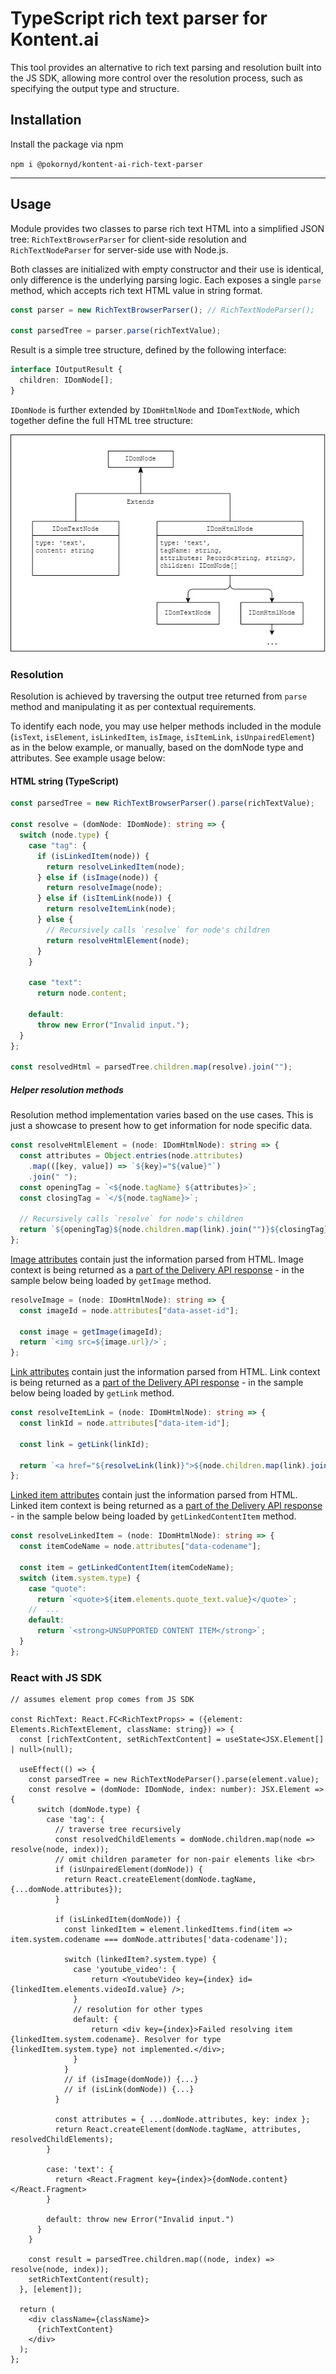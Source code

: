 # TypeScript rich text parser for Kontent.ai

This tool provides an alternative to rich text parsing and resolution built into the JS SDK, allowing more control over the resolution process, such as specifying the output type and structure.

## Installation

Install the package via npm

`npm i @pokornyd/kontent-ai-rich-text-parser`

---

## Usage

Module provides two classes to parse rich text HTML into a simplified JSON tree: `RichTextBrowserParser` for client-side resolution and `RichTextNodeParser` for server-side use with Node.js.

Both classes are initialized with empty constructor and their use is identical, only difference is the underlying parsing logic. Each exposes a single `parse` method, which accepts rich text HTML value in string format.

```ts
const parser = new RichTextBrowserParser(); // RichTextNodeParser();

const parsedTree = parser.parse(richTextValue);
```

Result is a simple tree structure, defined by the following interface:

```ts
interface IOutputResult {
  children: IDomNode[];
}
```

`IDomNode` is further extended by `IDomHtmlNode` and `IDomTextNode`, which together define the full HTML tree structure:

![Resolved DOMTree](./media/domtree.jpg)

### Resolution

Resolution is achieved by traversing the output tree returned from `parse` method and manipulating it as per contextual requirements.

To identify each node, you may use helper methods included in the module (`isText`, `isElement`, `isLinkedItem`, `isImage`, `isItemLink`, `isUnpairedElement`) as in the below example, or manually, based on the domNode type and attributes. See example usage below:

#### HTML string (TypeScript)

```ts
const parsedTree = new RichTextBrowserParser().parse(richTextValue);

const resolve = (domNode: IDomNode): string => {
  switch (node.type) {
    case "tag": {
      if (isLinkedItem(node)) {
        return resolveLinkedItem(node);
      } else if (isImage(node)) {
        return resolveImage(node);
      } else if (isItemLink(node)) {
        return resolveItemLink(node);
      } else {
        // Recursively calls `resolve` for node's children
        return resolveHtmlElement(node);
      }
    }

    case "text":
      return node.content;

    default:
      throw new Error("Invalid input.");
  }
};

const resolvedHtml = parsedTree.children.map(resolve).join("");
```

##### Helper resolution methods

Resolution method implementation varies based on the use cases. This is just a showcase to present how to get information for node specific data.

```ts
const resolveHtmlElement = (node: IDomHtmlNode): string => {
  const attributes = Object.entries(node.attributes)
    .map(([key, value]) => `${key}="${value}"`)
    .join(" ");
  const openingTag = `<${node.tagName} ${attributes}>`;
  const closingTag = `</${node.tagName}>`;

  // Recursively calls `resolve` for node's children
  return `${openingTag}${node.children.map(link).join("")}${closingTag}`;
};
```

[Image attributes](https://kontent.ai/learn/reference/openapi/delivery-api/#section/Images-in-rich-text) contain just the information parsed from HTML. Image context is being returned as a [part of the Delivery API response](https://kontent.ai/learn/reference/openapi/delivery-api/#section/Rich-text-element) - in the sample below being loaded by `getImage` method.

```ts
resolveImage = (node: IDomHtmlNode): string => {
  const imageId = node.attributes["data-asset-id"];

  const image = getImage(imageId);
  return `<img src=${image.url}/>`;
};
```

[Link attributes](https://kontent.ai/learn/reference/openapi/delivery-api/#section/Links-in-rich-text) contain just the information parsed from HTML. Link context is being returned as a [part of the Delivery API response](https://kontent.ai/learn/reference/openapi/delivery-api/#section/Rich-text-element) - in the sample below being loaded by `getLink` method.

```ts
const resolveItemLink = (node: IDomHtmlNode): string => {
  const linkId = node.attributes["data-item-id"];

  const link = getLink(linkId);

  return `<a href="${resolveLink(link)}">${node.children.map(link).join()}</a>`;
};
```

[Linked item attributes](https://kontent.ai/learn/reference/openapi/delivery-api/#section/Content-items-and-components-in-rich-text) contain just the information parsed from HTML. Linked item context is being returned as a [part of the Delivery API response](https://kontent.ai/learn/reference/openapi/delivery-api/#section/Rich-text-element) - in the sample below being loaded by `getLinkedContentItem` method.

```ts
const resolveLinkedItem = (node: IDomHtmlNode): string => {
  const itemCodeName = node.attributes["data-codename"];

  const item = getLinkedContentItem(itemCodeName);
  switch (item.system.type) {
    case "quote":
      return `<quote>${item.elements.quote_text.value}</quote>`;
    //  ...
    default:
      return `<strong>UNSUPPORTED CONTENT ITEM</strong>`;
  }
};
```

### React with JS SDK

```tsx
// assumes element prop comes from JS SDK

const RichText: React.FC<RichTextProps> = ({element: Elements.RichTextElement, className: string}) => {
  const [richTextContent, setRichTextContent] = useState<JSX.Element[] | null>(null);

  useEffect(() => {
    const parsedTree = new RichTextNodeParser().parse(element.value);
    const resolve = (domNode: IDomNode, index: number): JSX.Element => {
      switch (domNode.type) {
        case 'tag': {
          // traverse tree recursively
          const resolvedChildElements = domNode.children.map(node => resolve(node, index));
          // omit children parameter for non-pair elements like <br>
          if (isUnpairedElement(domNode)) {
            return React.createElement(domNode.tagName, {...domNode.attributes});
          }

          if (isLinkedItem(domNode)) {
            const linkedItem = element.linkedItems.find(item => item.system.codename === domNode.attributes['data-codename']);

            switch (linkedItem?.system.type) {
              case 'youtube_video': {
                  return <YoutubeVideo key={index} id={linkedItem.elements.videoId.value} />;
              }
              // resolution for other types
              default: {
                  return <div key={index}>Failed resolving item {linkedItem.system.codename}. Resolver for type {linkedItem.system.type} not implemented.</div>;
              }
            }
            // if (isImage(domNode)) {...}
            // if (isLink(domNode)) {...}
          }

          const attributes = { ...domNode.attributes, key: index };
          return React.createElement(domNode.tagName, attributes, resolvedChildElements);
        }

        case: 'text': {
          return <React.Fragment key={index}>{domNode.content}</React.Fragment>
        }

        default: throw new Error("Invalid input.")
      }
    }

    const result = parsedTree.children.map((node, index) => resolve(node, index));
    setRichTextContent(result);
  }, [element]);

  return (
    <div className={className}>
      {richTextContent}
    </div>
  );
};
```
